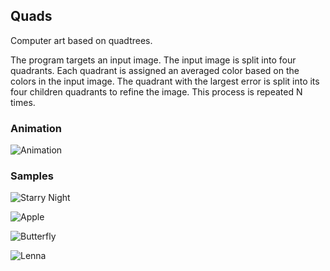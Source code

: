 ## Quads

Computer art based on quadtrees.

The program targets an input image. The input image is split into four quadrants. Each quadrant is assigned an averaged color based on the colors in the input image. The quadrant with the largest error is split into its four children quadrants to refine the image. This process is repeated N times.

### Animation

![Animation](http://i.imgur.com/ObuGJfF.gif)

### Samples

![Starry Night](http://i.imgur.com/yLNet30.png)

![Apple](http://i.imgur.com/z89aiMc.png)

![Butterfly](http://i.imgur.com/ujiZTwx.png)

![Lenna](http://i.imgur.com/4uqseF0.png)
